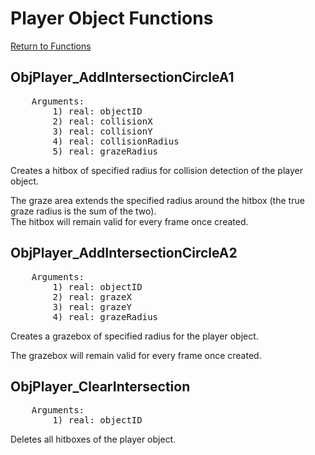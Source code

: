 ﻿# Player Object Functions

[Return to Functions](./docs.html)

## ObjPlayer_AddIntersectionCircleA1
<pre>
    Arguments:
        1) real: objectID
        2) real: collisionX
        3) real: collisionY
        4) real: collisionRadius
        5) real: grazeRadius
</pre>
Creates a hitbox of specified radius for collision detection of the player object.

The graze area extends the specified radius around the hitbox (the true graze radius is the sum of the two).\
The hitbox will remain valid for every frame once created.

## ObjPlayer_AddIntersectionCircleA2
<pre>
    Arguments:
        1) real: objectID
        2) real: grazeX
        3) real: grazeY
        4) real: grazeRadius
</pre>
Creates a grazebox of specified radius for the player object.

The grazebox will remain valid for every frame once created.

## ObjPlayer_ClearIntersection
<pre>
    Arguments:
        1) real: objectID
</pre>
Deletes all hitboxes of the player object.